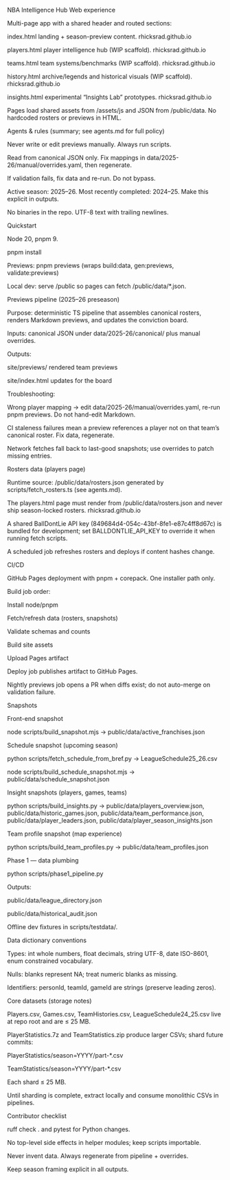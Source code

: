 NBA Intelligence Hub
Web experience

Multi-page app with a shared header and routed sections:

index.html landing + season-preview content. 
rhicksrad.github.io

players.html player intelligence hub (WIP scaffold). 
rhicksrad.github.io

teams.html team systems/benchmarks (WIP scaffold). 
rhicksrad.github.io

history.html archive/legends and historical visuals (WIP scaffold). 
rhicksrad.github.io

insights.html experimental “Insights Lab” prototypes. 
rhicksrad.github.io

Pages load shared assets from /assets/js and JSON from /public/data. No hardcoded rosters or previews in HTML.

Agents & rules (summary; see agents.md for full policy)

Never write or edit previews manually. Always run scripts.

Read from canonical JSON only. Fix mappings in data/2025-26/manual/overrides.yaml, then regenerate.

If validation fails, fix data and re-run. Do not bypass.

Active season: 2025–26. Most recently completed: 2024–25. Make this explicit in outputs.

No binaries in the repo. UTF-8 text with trailing newlines.

Quickstart

Node 20, pnpm 9.

pnpm install

Previews: pnpm previews (wraps build:data, gen:previews, validate:previews)

Local dev: serve /public so pages can fetch /public/data/*.json.

Previews pipeline (2025–26 preseason)

Purpose: deterministic TS pipeline that assembles canonical rosters, renders Markdown previews, and updates the conviction board.

Inputs: canonical JSON under data/2025-26/canonical/ plus manual overrides.

Outputs:

site/previews/ rendered team previews

site/index.html updates for the board

Troubleshooting:

Wrong player mapping → edit data/2025-26/manual/overrides.yaml, re-run pnpm previews. Do not hand-edit Markdown.

CI staleness failures mean a preview references a player not on that team’s canonical roster. Fix data, regenerate.

Network fetches fall back to last-good snapshots; use overrides to patch missing entries.

Rosters data (players page)

Runtime source: /public/data/rosters.json generated by scripts/fetch_rosters.ts (see agents.md).

The players.html page must render from /public/data/rosters.json and never ship season-locked rosters.
rhicksrad.github.io

A shared BallDontLie API key (849684d4-054c-43bf-8fe1-e87c4ff8d67c) is bundled for development; set BALLDONTLIE_API_KEY to override it when running fetch scripts.

A scheduled job refreshes rosters and deploys if content hashes change.

CI/CD

GitHub Pages deployment with pnpm + corepack. One installer path only.

Build job order:

Install node/pnpm

Fetch/refresh data (rosters, snapshots)

Validate schemas and counts

Build site assets

Upload Pages artifact

Deploy job publishes artifact to GitHub Pages.

Nightly previews job opens a PR when diffs exist; do not auto-merge on validation failure.

Snapshots

Front-end snapshot

node scripts/build_snapshot.mjs → public/data/active_franchises.json

Schedule snapshot (upcoming season)

python scripts/fetch_schedule_from_bref.py → LeagueSchedule25_26.csv

node scripts/build_schedule_snapshot.mjs → public/data/schedule_snapshot.json

Insight snapshots (players, games, teams)

python scripts/build_insights.py →
public/data/players_overview.json,
public/data/historic_games.json,
public/data/team_performance.json,
public/data/player_leaders.json,
public/data/player_season_insights.json

Team profile snapshot (map experience)

python scripts/build_team_profiles.py → public/data/team_profiles.json

Phase 1 — data plumbing

python scripts/phase1_pipeline.py

Outputs:

public/data/league_directory.json

public/data/historical_audit.json

Offline dev fixtures in scripts/testdata/.

Data dictionary conventions

Types: int whole numbers, float decimals, string UTF-8, date ISO-8601, enum constrained vocabulary.

Nulls: blanks represent NA; treat numeric blanks as missing.

Identifiers: personId, teamId, gameId are strings (preserve leading zeros).

Core datasets (storage notes)

Players.csv, Games.csv, TeamHistories.csv, LeagueSchedule24_25.csv live at repo root and are ≤ 25 MB.

PlayerStatistics.7z and TeamStatistics.zip produce larger CSVs; shard future commits:

PlayerStatistics/season=YYYY/part-*.csv

TeamStatistics/season=YYYY/part-*.csv

Each shard ≤ 25 MB.

Until sharding is complete, extract locally and consume monolithic CSVs in pipelines.

Contributor checklist

ruff check . and pytest for Python changes.

No top-level side effects in helper modules; keep scripts importable.

Never invent data. Always regenerate from pipeline + overrides.

Keep season framing explicit in all outputs.
